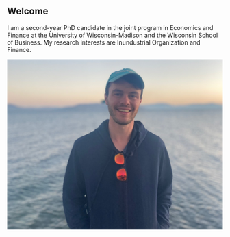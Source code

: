 ## Welcome

I am a second-year PhD candidate in the joint program in Economics and Finance at the University of Wisconsin-Madison and the Wisconsin School of Business. My research interests are Inundustrial Organization and Finance.

![Personal Photo](/IMG_9687_edit.JPG)
